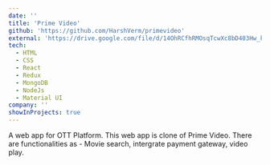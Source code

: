 ```yaml
---
date: ''
title: 'Prime Video'
github: 'https://github.com/HarshVerm/primevideo'
external: 'https://drive.google.com/file/d/14OhRCfhRMOsqTcwXc8bD403Hw_k5NmKM/view'
tech:
  - HTML
  - CSS
  - React
  - Redux
  - MongoDB
  - NodeJs
  - Material UI
company: ''
showInProjects: true
---
```


A web app for OTT Platform. This web app is clone of Prime Video. There are functionalities as - Movie search, intergrate payment gateway, video play.